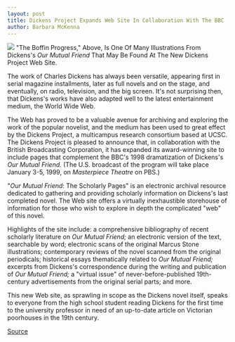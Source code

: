 ```yaml
---
layout: post
title: Dickens Project Expands Web Site In Collaboration With The BBC
author: Barbara McKenna
---
```


![][3] "The Boffin Progress," Above, Is One Of Many Illustrations From Dickens's _Our Mutual Friend_ That May Be Found At The New Dickens Project Web Site.

The work of Charles Dickens has always been versatile, appearing first in serial magazine installments, later as full novels and on the stage, and eventually, on radio, television, and the big screen. It's not surprising then, that Dickens's works have also adapted well to the latest entertainment medium, the World Wide Web.

The Web has proved to be a valuable avenue for archiving and exploring the work of the popular novelist, and the medium has been used to great effect by the Dickens Project, a multicampus research consortium based at UCSC. The Dickens Project is pleased to announce that, in collaboration with the British Broadcasting Corporation, it has expanded its award-winning site to include pages that complement the BBC's 1998 dramatization of Dickens's _Our Mutual Friend._ (The U.S. broadcast of the program will take place January 3-5, 1999, on _Masterpiece Theatre_ on PBS.)

"_Our Mutual Friend_: The Scholarly Pages" is an electronic archival resource dedicated to gathering and providing scholarly information on Dickens's last completed novel. The Web site offers a virtually inexhaustible storehouse of information for those who wish to explore in depth the complicated "web" of this novel.

Highlights of the site include: a comprehensive bibliography of recent scholarly literature on _Our Mutual Friend;_ an electronic version of the text, searchable by word; electronic scans of the original Marcus Stone illustrations; contemporary reviews of the novel scanned from the original periodicals; historical essays thematically related to _Our Mutual Friend;_ excerpts from Dickens's correspondence during the writing and publication of _Our Mutual Friend;_ a "virtual issue" of never-before-published 19th-century advertisements from the original serial parts; and more.

This new Web site, as sprawling in scope as the Dickens novel itself, speaks to everyone from the high school student reading Dickens for the first time to the university professor in need of an up-to-date article on Victorian poorhouses in the 19th century.

[3]: http://www1.ucsc.edu/oncampus/currents/98-99/art/progress.98-11-23.gif

[Source](http://www1.ucsc.edu/oncampus/currents/98-99/11-23/dickens.htm "Permalink to Dickens Project expands Web site: 11-23-98")
